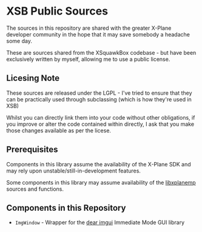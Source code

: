 # XSB Public Sources

The sources in this repository are shared with the greater X-Plane developer
community in the hope that it may save somebody a headache some day.

These are sources shared from the XSquawkBox codebase - but have been
exclusively written by myself, allowing me to use a public license.

## Licesing Note

These sources are released under the LGPL - I've tried to ensure that they can
be practically used through subclassing (which is how they're used in XSB)

Whilst you can directly link them into your code without other obligations, if
you improve or alter the code contained within directly, I ask that you make 
those changes available as per the licese.

## Prerequisites

Components in this library assume the availability of the X-Plane SDK and may
rely upon unstable/still-in-development features.

Some components in this library may assume availability of the 
[libxplanemp](https://github.com/kuroneko/libxplanemp) sources and functions.

## Components in this Repository

* `ImgWindow` - Wrapper for the [dear imgui](https://github.com/ocornut/imgui)
  Immediate Mode GUI library

